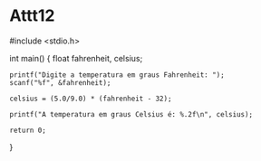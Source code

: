 # Attt12
#include <stdio.h>

int main() {
    float fahrenheit, celsius;

    printf("Digite a temperatura em graus Fahrenheit: ");
    scanf("%f", &fahrenheit);

    celsius = (5.0/9.0) * (fahrenheit - 32);

    printf("A temperatura em graus Celsius é: %.2f\n", celsius);

    return 0;
}
